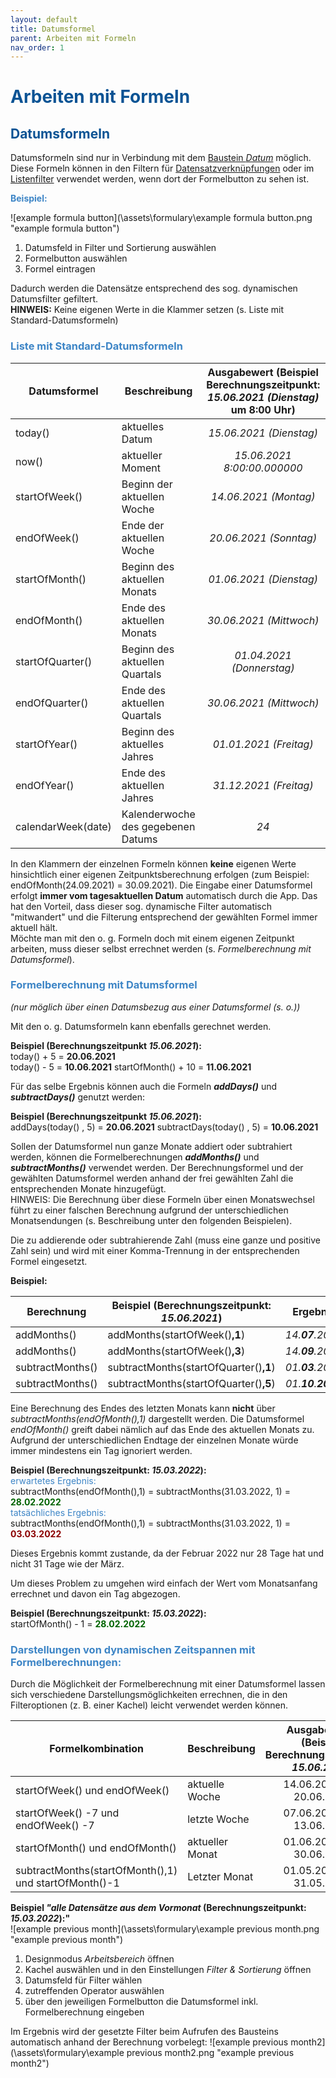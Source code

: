 ```yaml
---
layout: default
title: Datumsformel
parent: Arbeiten mit Formeln
nav_order: 1
---
```


# <span style="color:#0b5394">**Arbeiten mit Formeln**</span>

## <span style="color:#0b5394">Datumsformeln</span>

Datumsformeln sind nur in Verbindung mit dem
    [Baustein *Datum*](/docs/record-spec-settings/grand-childs-form/date.html)
möglich. Diese Formeln können in den Filtern für
    [Datensatzverknüpfungen](/docs/link-lists.html)
oder im
    [Listenfilter](/docs/design-mode-settings.html#liste)
verwendet werden, wenn dort der Formelbutton zu sehen ist.  

<span style="color:#3d85c6">**Beispiel:**</span>

![example formula button](\assets\formulary\example formula button.png "example formula button")

1. Datumsfeld in Filter und Sortierung auswählen
2. Formelbutton auswählen
3. Formel eintragen

Dadurch werden die Datensätze entsprechend des sog. dynamischen Datumsfilter gefiltert.  
**HINWEIS:** Keine eigenen Werte in die Klammer setzen (s. Liste mit Standard-Datumsformeln)

### <span style="color:#3d85c6">Liste mit Standard-Datumsformeln</span>

| Datumsformel              | Beschreibung                      | Ausgabewert (Beispiel Berechnungszeitpunkt: *15.06.2021 (Dienstag)* um 8:00 Uhr)|
|------------               |------------                       |:-------------:
| today()                   | aktuelles Datum                   | *15.06.2021 (Dienstag)*
| now()                     | aktueller Moment                  | *15.06.2021 8:00:00.000000*
| startOfWeek()             | Beginn der aktuellen Woche        | *14.06.2021 (Montag)*
| endOfWeek()               | Ende der aktuellen Woche          | *20.06.2021 (Sonntag)*
| startOfMonth()            | Beginn des aktuellen Monats       | *01.06.2021 (Dienstag)*
| endOfMonth()              | Ende des aktuellen Monats         | *30.06.2021 (Mittwoch)*
| startOfQuarter()          | Beginn des aktuellen Quartals     | *01.04.2021 (Donnerstag)*
| endOfQuarter()            | Ende des aktuellen Quartals       | *30.06.2021 (Mittwoch)*
| startOfYear()             | Beginn des aktuelles Jahres       | *01.01.2021 (Freitag)*
| endOfYear()               | Ende des aktuellen Jahres         | *31.12.2021 (Freitag)*
| calendarWeek(date)        | Kalenderwoche des gegebenen Datums| *24*
  
In den Klammern der einzelnen Formeln können **keine** eigenen Werte hinsichtlich einer eigenen Zeitpunktsberechnung
erfolgen (zum Beispiel: endOfMonth(24.09.2021) = 30.09.2021). Die Eingabe einer Datumsformel erfolgt **immer vom
tagesaktuellen Datum** automatisch durch die App. Das hat den Vorteil, dass dieser sog. dynamische Filter automatisch
"mitwandert" und die Filterung entsprechend der gewählten Formel immer aktuell hält.  
Möchte man mit den o. g. Formeln doch mit einem eigenen Zeitpunkt arbeiten, muss dieser selbst errechnet werden
(s. *Formelberechnung mit Datumsformel*).

### <span style="color:#3d85c6">Formelberechnung mit Datumsformel</span>
*(nur möglich über einen Datumsbezug aus einer Datumsformel (s. o.))*  

Mit den o. g. Datumsformeln kann ebenfalls gerechnet werden.  

**Beispiel (Berechnungszeitpunkt *15.06.2021*):**  
today() + 5 = **20.06.2021**  
today() - 5 = **10.06.2021**
startOfMonth() + 10 = **11.06.2021**

Für das selbe Ergebnis können auch die Formeln ***addDays()*** und ***subtractDays()*** genutzt werden:

**Beispiel (Berechnungszeitpunkt *15.06.2021*):**  
addDays(today() , 5) = **20.06.2021**
subtractDays(today() , 5) = **10.06.2021**

Sollen der Datumsformel nun ganze Monate addiert oder subtrahiert werden, können die Formelberechnungen ***addMonths()***
und ***subtractMonths()*** verwendet werden. Der Berechnungsformel und der gewählten Datumsformel werden anhand der frei
gewählten Zahl die entsprechenden Monate hinzugefügt.  
HINWEIS: Die Berechnung über diese Formeln über einen Monatswechsel führt zu einer falschen Berechnung aufgrund der
unterschiedlichen Monatsendungen (s. Beschreibung unter den folgenden Beispielen).  

Die zu addierende oder subtrahierende Zahl (muss eine ganze und positive Zahl sein) und wird mit einer Komma-Trennung in der entsprechenden Formel eingesetzt.  

**Beispiel:**

| Berechnung                | Beispiel (Berechnungszeitpunkt: *15.06.2021*)     | Ergebnis
|------                     |------                                             |:------:
| addMonths()               | addMonths(startOfWeek()**,1**)                    | *14.**07**.2021*
| addMonths()               | addMonths(startOfWeek()**,3**)                    | *14.**09**.2021*
| subtractMonths()          | subtractMonths(startOfQuarter()**,1**)            | *01.**03**.2021*
| subtractMonths()          | subtractMonths(startOfQuarter()**,5**)            | *01.**10**.**2020***

Eine Berechnung des Endes des letzten Monats kann **nicht** über *subtractMonths(endOfMonth(),1)* dargestellt werden.
Die Datumsformel *endOfMonth()* greift dabei nämlich auf das Ende des aktuellen Monats zu. Aufgrund der unterschiedlichen
Endtage der einzelnen Monate würde immer mindestens ein Tag ignoriert werden. 

**Beispiel (Berechnungszeitpunkt: *15.03.2022*):**  
<span style="color:#3d85c6">erwartetes Ergebnis:</span>  
subtractMonths(endOfMonth(),1) = subtractMonths(31.03.2022, 1) = <span style="color:darkgreen">**28.02.2022**</span>  
<span style="color:#3d85c6">tatsächliches Ergebnis:</span>  
subtractMonths(endOfMonth(),1) = subtractMonths(31.03.2022, 1) = <span style="color:darkred">**03.03.2022**</span>
  
Dieses Ergebnis kommt zustande, da der Februar 2022 nur 28 Tage hat und nicht 31 Tage wie der März.  

Um dieses Problem zu umgehen wird einfach der Wert vom Monatsanfang errechnet und davon ein Tag abgezogen.  

**Beispiel (Berechnungszeitpunkt: *15.03.2022*):**  
startOfMonth() - 1 = <span style="color:darkgreen">**28.02.2022**</span>

### <span style="color:#3d85c6">Darstellungen von dynamischen Zeitspannen mit Formelberechnungen:</span>

Durch die Möglichkeit der Formelberechnung mit einer Datumsformel lassen sich verschiedene Darstellungsmöglichkeiten
errechnen, die in den Filteroptionen (z. B. einer Kachel) leicht verwendet werden können.

| Formelkombination                                        | Beschreibung       | Ausgabewerte (Beispiel Berechnungszeitpunkt: *15.06.2021*)
|------                                                    |------              |:------:
| startOfWeek() und endOfWeek()                            | aktuelle Woche     | 14.06.2021 und 20.06.2021
| startOfWeek() -7 und endOfWeek() -7                      | letzte Woche       | 07.06.2021 und 13.06.2021
| startOfMonth() und endOfMonth()                          | aktueller Monat    | 01.06.2021 und 30.06.2021
| subtractMonths(startOfMonth(),1) und startOfMonth()-1    | Letzter Monat      | 01.05.2021 und 31.05.2021

**Beispiel *"alle Datensätze aus dem Vormonat* (Berechnungszeitpunkt: *15.03.2022*):"**  
![example previous month](\assets\formulary\example previous month.png "example previous month")  

1. Designmodus *Arbeitsbereich* öffnen
2. Kachel auswählen und in den Einstellungen *Filter & Sortierung* öffnen
3. Datumsfeld für Filter wählen
4. zutreffenden Operator auswählen
5. über den jeweiligen Formelbutton die Datumsformel inkl. Formelberechnung eingeben  

Im Ergebnis wird der gesetzte Filter beim Aufrufen des Bausteins automatisch anhand der Berechnung vorbelegt:
![example previous month2](\assets\formulary\example previous month2.png "example previous month2") 